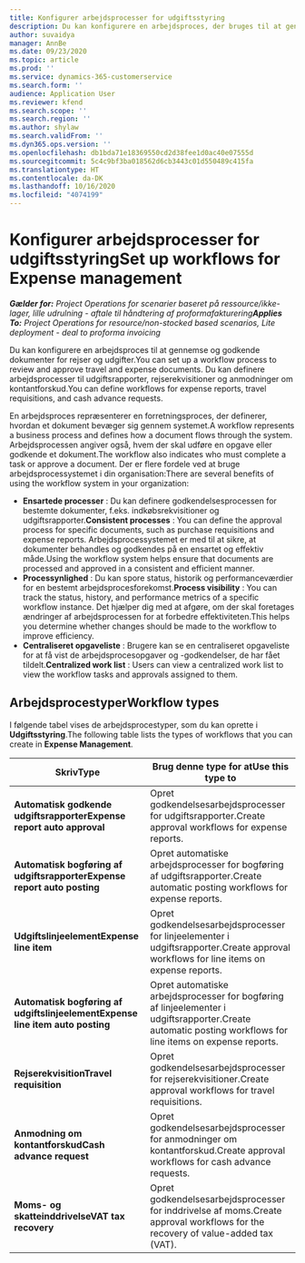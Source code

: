 ```yaml
---
title: Konfigurer arbejdsprocesser for udgiftsstyring
description: Du kan konfigurere en arbejdsproces, der bruges til at gennemse og godkende dokumenter for rejser og udgifter.
author: suvaidya
manager: AnnBe
ms.date: 09/23/2020
ms.topic: article
ms.prod: ''
ms.service: dynamics-365-customerservice
ms.search.form: ''
audience: Application User
ms.reviewer: kfend
ms.search.scope: ''
ms.search.region: ''
ms.author: shylaw
ms.search.validFrom: ''
ms.dyn365.ops.version: ''
ms.openlocfilehash: db1bda71e18369550cd2d38fee1d0ac40e07555d
ms.sourcegitcommit: 5c4c9bf3ba018562d6cb3443c01d550489c415fa
ms.translationtype: HT
ms.contentlocale: da-DK
ms.lasthandoff: 10/16/2020
ms.locfileid: "4074199"
---
```

# <a name="set-up-workflows-for-expense-management"></a><span data-ttu-id="9e71c-103">Konfigurer arbejdsprocesser for udgiftsstyring</span><span class="sxs-lookup"><span data-stu-id="9e71c-103">Set up workflows for Expense management</span></span>

<span data-ttu-id="9e71c-104">_**Gælder for:** Project Operations for scenarier baseret på ressource/ikke-lager, lille udrulning - aftale til håndtering af proformafakturering_</span><span class="sxs-lookup"><span data-stu-id="9e71c-104">_**Applies To:** Project Operations for resource/non-stocked based scenarios, Lite deployment - deal to proforma invoicing_</span></span>

<span data-ttu-id="9e71c-105">Du kan konfigurere en arbejdsproces til at gennemse og godkende dokumenter for rejser og udgifter.</span><span class="sxs-lookup"><span data-stu-id="9e71c-105">You can set up a workflow process to review and approve travel and expense documents.</span></span> <span data-ttu-id="9e71c-106">Du kan definere arbejdsprocesser til udgiftsrapporter, rejserekvisitioner og anmodninger om kontantforskud.</span><span class="sxs-lookup"><span data-stu-id="9e71c-106">You can define workflows for expense reports, travel requisitions, and cash advance requests.</span></span>

<span data-ttu-id="9e71c-107">En arbejdsproces repræsenterer en forretningsproces, der definerer, hvordan et dokument bevæger sig gennem systemet.</span><span class="sxs-lookup"><span data-stu-id="9e71c-107">A workflow represents a business process and defines how a document flows through the system.</span></span> <span data-ttu-id="9e71c-108">Arbejdsprocessen angiver også, hvem der skal udføre en opgave eller godkende et dokument.</span><span class="sxs-lookup"><span data-stu-id="9e71c-108">The workflow also indicates who must complete a task or approve a document.</span></span> <span data-ttu-id="9e71c-109">Der er flere fordele ved at bruge arbejdsprocessystemet i din organisation:</span><span class="sxs-lookup"><span data-stu-id="9e71c-109">There are several benefits of using the workflow system in your organization:</span></span>

- <span data-ttu-id="9e71c-110">**Ensartede processer** : Du kan definere godkendelsesprocessen for bestemte dokumenter, f.eks. indkøbsrekvisitioner og udgiftsrapporter.</span><span class="sxs-lookup"><span data-stu-id="9e71c-110">**Consistent processes** : You can define the approval process for specific documents, such as purchase requisitions and expense reports.</span></span> <span data-ttu-id="9e71c-111">Arbejdsprocessystemet er med til at sikre, at dokumenter behandles og godkendes på en ensartet og effektiv måde.</span><span class="sxs-lookup"><span data-stu-id="9e71c-111">Using the workflow system helps ensure that documents are processed and approved in a consistent and efficient manner.</span></span>
- <span data-ttu-id="9e71c-112">**Processynlighed** : Du kan spore status, historik og performanceværdier for en bestemt arbejdsprocesforekomst.</span><span class="sxs-lookup"><span data-stu-id="9e71c-112">**Process visibility** : You can track the status, history, and performance metrics of a specific workflow instance.</span></span> <span data-ttu-id="9e71c-113">Det hjælper dig med at afgøre, om der skal foretages ændringer af arbejdsprocessen for at forbedre effektiviteten.</span><span class="sxs-lookup"><span data-stu-id="9e71c-113">This helps you determine whether changes should be made to the workflow to improve efficiency.</span></span>
- <span data-ttu-id="9e71c-114">**Centraliseret opgaveliste** : Brugere kan se en centraliseret opgaveliste for at få vist de arbejdsprocesopgaver og -godkendelser, de har fået tildelt.</span><span class="sxs-lookup"><span data-stu-id="9e71c-114">**Centralized work list** : Users can view a centralized work list to view the workflow tasks and approvals assigned to them.</span></span> 

## <a name="workflow-types"></a><span data-ttu-id="9e71c-115">Arbejdsprocestyper</span><span class="sxs-lookup"><span data-stu-id="9e71c-115">Workflow types</span></span>

<span data-ttu-id="9e71c-116">I følgende tabel vises de arbejdsprocestyper, som du kan oprette i **Udgiftsstyring**.</span><span class="sxs-lookup"><span data-stu-id="9e71c-116">The following table lists the types of workflows that you can create in **Expense Management**.</span></span>


|              <span data-ttu-id="9e71c-117"><strong>Skriv</strong></span><span class="sxs-lookup"><span data-stu-id="9e71c-117"><strong>Type</strong></span></span>              |                   <span data-ttu-id="9e71c-118"><strong>Brug denne type for at</strong></span><span class="sxs-lookup"><span data-stu-id="9e71c-118"><strong>Use this type to</strong></span></span>                   |
|-------------------------------------------------|-----------------------------------------------------------------------|
|   <span data-ttu-id="9e71c-119"><strong>Automatisk godkende udgiftsrapporter</strong></span><span class="sxs-lookup"><span data-stu-id="9e71c-119"><strong>Expense report auto approval</strong></span></span> |            <span data-ttu-id="9e71c-120">Opret godkendelsesarbejdsprocesser for udgiftsrapporter.</span><span class="sxs-lookup"><span data-stu-id="9e71c-120">Create approval workflows for expense reports.</span></span>             |
|  <span data-ttu-id="9e71c-121"><strong>Automatisk bogføring af udgiftsrapporter</strong></span><span class="sxs-lookup"><span data-stu-id="9e71c-121"><strong>Expense report auto posting</strong></span></span>   |        <span data-ttu-id="9e71c-122">Opret automatiske arbejdsprocesser for bogføring af udgiftsrapporter.</span><span class="sxs-lookup"><span data-stu-id="9e71c-122">Create automatic posting workflows for expense reports.</span></span>        |
|       <span data-ttu-id="9e71c-123"><strong>Udgiftslinjeelement</strong></span><span class="sxs-lookup"><span data-stu-id="9e71c-123"><strong>Expense line item</strong></span></span>        |     <span data-ttu-id="9e71c-124">Opret godkendelsesarbejdsprocesser for linjeelementer i udgiftsrapporter.</span><span class="sxs-lookup"><span data-stu-id="9e71c-124">Create approval workflows for line items on expense reports.</span></span>      |
| <span data-ttu-id="9e71c-125"><strong>Automatisk bogføring af udgiftslinjeelement</strong></span><span class="sxs-lookup"><span data-stu-id="9e71c-125"><strong>Expense line item auto posting</strong></span></span> | <span data-ttu-id="9e71c-126">Opret automatiske arbejdsprocesser for bogføring af linjeelementer i udgiftsrapporter.</span><span class="sxs-lookup"><span data-stu-id="9e71c-126">Create automatic posting workflows for line items on expense reports.</span></span> |
|       <span data-ttu-id="9e71c-127"><strong>Rejserekvisition</strong></span><span class="sxs-lookup"><span data-stu-id="9e71c-127"><strong>Travel requisition</strong></span></span>       |          <span data-ttu-id="9e71c-128">Opret godkendelsesarbejdsprocesser for rejserekvisitioner.</span><span class="sxs-lookup"><span data-stu-id="9e71c-128">Create approval workflows for travel requisitions.</span></span>           |
|      <span data-ttu-id="9e71c-129"><strong>Anmodning om kontantforskud</strong></span><span class="sxs-lookup"><span data-stu-id="9e71c-129"><strong>Cash advance request</strong></span></span>      |         <span data-ttu-id="9e71c-130">Opret godkendelsesarbejdsprocesser for anmodninger om kontantforskud.</span><span class="sxs-lookup"><span data-stu-id="9e71c-130">Create approval workflows for cash advance requests.</span></span>          |
|        <span data-ttu-id="9e71c-131"><strong>Moms- og skatteinddrivelse</strong></span><span class="sxs-lookup"><span data-stu-id="9e71c-131"><strong>VAT tax recovery</strong></span></span>        | <span data-ttu-id="9e71c-132">Opret godkendelsesarbejdsprocesser for inddrivelse af moms.</span><span class="sxs-lookup"><span data-stu-id="9e71c-132">Create approval workflows for the recovery of value-added tax (VAT).</span></span>  |

